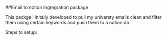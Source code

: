 ##Email to notion Ingtegration package

This packge i initally developed to pull my universty emails clean and filter them using certain keywords and push them to a notion db

Steps to setup:
